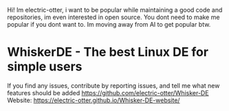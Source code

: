 Hi! Im electric-otter, i want to be popular while maintaining a good code and repositories, im even interested in open source. You dont need to make me popular if you dont want to. Im moving away from AI to get popular btw.
# WhiskerDE - The best Linux DE for simple users
If you find any issues, contribute by reporting issues, and tell me what new features should be added
https://github.com/electric-otter/Whisker-DE
Website: https://electric-otter.github.io/Whisker-DE-website/
